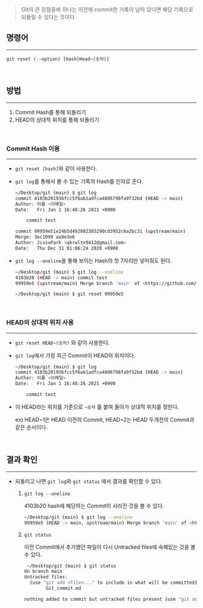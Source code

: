 > GIt의 큰 장점중에 하나는 이전에 commit한 기록이 남아 있다면 해당 기록으로 되돌릴 수 있다는 것이다.

## 명령어

------

```
git reset (--option) [Hash|Head~(숫자)]
```

<br>

## 방법

------

1. Commit Hash를 통해 되돌리기
2. HEAD의 상대적 위치를 통해 되돌리기

<br>

### Commit Hash 이용

------

- `git reset [hash]`와 같이 사용한다.

- `git log`를 통해서 볼 수 있는 기록의 Hash를 인자로 준다.

  ```bash
  ~/Desktop/git (main) $ git log
  commit 4103b201936fcc5f6ab1adfca4806798fa9f32bd (HEAD -> main)
  Author: 이름 <이메일>
  Date:   Fri Jan 1 16:48:26 2021 +0900
  
      commit test
  
  commit 99959e51e24b5d492802385290cd3952c6a2bc31 (upstream/main)
  Merge: 3ec1099 aa9e3e6
  Author: JissuPark <qkrwltn9412@gmail.com>
  Date:   Thu Dec 31 01:06:24 2020 +0900
  ```

- `git log --oneline`을 통해 보이는 Hash의 첫 7자리만 넣어줘도 된다.

  ```bash
  ~/Desktop/git (main) $ git log --oneline
  4103b20 (HEAD -> main) commit test
  99959e5 (upstream/main) Merge branch 'main' of <https://github.com/JissuPark/Git> into main
  
  ~/Desktop/git (main) $ git reset 99959e5
  ```

  <br>

### HEAD의 상대적 위치 사용

------

- `git reset HEAD~(숫자)` 와 같이 사용한다.

- `git log`에서 가장 최근 Commit이 HEAD의 위치이다.

  ```bash
  ~/Desktop/git (main) $ git log
  commit 4103b201936fcc5f6ab1adfca4806798fa9f32bd (HEAD -> main)
  Author: 이름 <이메일>
  Date:   Fri Jan 1 16:48:26 2021 +0900
  
      commit test
  ```

- 이 HEAD라는 위치를 기준으로 `~숫자` 를 붙여 돌아가 상대적 위치를 정한다.

  ex) HEAD~1은 HEAD 이전의 Commit, HEAD~2는 HEAD 두개전의 Commit과 같은 순서이다.

  <br>

## 결과 확인

------

- 되돌리고 나면 `git log`와 `git status` 에서 결과를 확인할 수 있다.

  1. `git log --oneline`

     4103b20 hash에 해당하는 Commit이 사라진 것을 볼 수 있다.

     ```bash
     ~/Desktop/git (main) $ git log --oneline
     99959e5 (HEAD -> main, upstream/main) Merge branch 'main' of <https://github.com/JissuPark/Git> into main
     ```

  2. `git status`

     이전 Commit에서 추가했던 파일이 다시 Untracked files에 속해있는 것을 볼 수 있다.

     ```bash
      ~/Desktop/git (main) $ git status
     On branch main
     Untracked files:
       (use "git add <file>..." to include in what will be committed)
             Git_commit.md
     
     nothing added to commit but untracked files present (use "git add" to track)
     ```